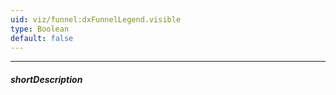 ```yaml
---
uid: viz/funnel:dxFunnelLegend.visible
type: Boolean
default: false
---
```

---
##### shortDescription
<!-- Description goes here -->